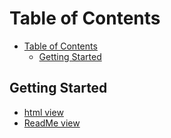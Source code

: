 # Table of Contents

- [Table of Contents](#table-of-contents)
  - [Getting Started](#getting-started)

## Getting Started

- [html view](./GettingStarted.md)
- [ReadMe view](./assets/html/GettingStarted.html)